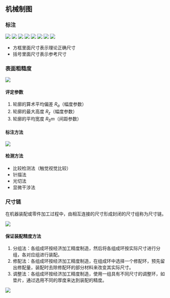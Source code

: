## 机械制图
### 标注
![](https://ddns.smpi.top:10000/md_attachments/Pasted%20image%2020220324094705.png)
![](https://ddns.smpi.top:10000/md_attachments/Pasted%20image%2020220324094533.png)
![](https://ddns.smpi.top:10000/md_attachments/Pasted%20image%2020220324094602.png)
![](https://ddns.smpi.top:10000/md_attachments/Pasted%20image%2020220324095036.png)
![](https://ddns.smpi.top:10000/md_attachments/Pasted%20image%2020220324095408.png)
![](https://ddns.smpi.top:10000/md_attachments/Pasted%20image%2020220324095533.png)
![](https://ddns.smpi.top:10000/md_attachments/Pasted%20image%2020220324100023.png)
![](https://ddns.smpi.top:10000/md_attachments/Pasted%20image%2020220324103154.png)

- 方框里面尺寸表示理论正确尺寸
- 括号里面尺寸表示参考尺寸

### 表面粗糙度
![](https://ddns.smpi.top:10000/md_attachments/Pasted%20image%2020220325103357.png)

#### 评定参数
1. 轮廓的算术平均偏差 $R_a$（幅度参数）
2. 轮廓的最大高度 $R_z$（幅度参数）
3. 轮廓的平均宽度 $R_Sm$（间距参数）

#### 标注方法
![](https://ddns.smpi.top:10000/md_attachments/Pasted%20image%2020220325105842.png)

#### 检测方法
- 比较检测法（触觉视觉比较）
- 针描法
- 光切法
- 显微干涉法

### 尺寸链
在机器装配或零件加工过程中，由相互连接的尺寸形成封闭的尺寸组称为尺寸链。

![](https://ddns.smpi.top:10000/md_attachments/Pasted%20image%2020220510141242.png)

#### 保证装配精度方法
1. 分组法：各组成环按经济加工精度制造，然后将各组成环按实际尺寸进行分组，各对应组进行装配。
2. 修配法：各组成环按经济加工精度制造，在组成环中选择一个修配环，预先留出修配量，装配时去除修配环的部分材料来改变其实际尺寸。
3. 调整法：各组成环按经济加工精度制造，使用一组具有不同尺寸的调整环，如垫片，通过选用不同的厚度来达到装配的精度。

![](https://ddns.smpi.top:10000/md_attachments/Pasted%20image%2020220518144230.png)